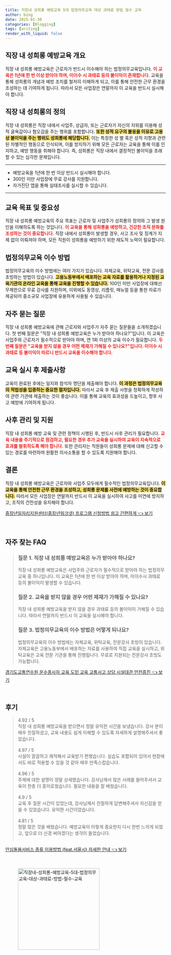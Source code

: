 ```yaml
---
title: 직장내 성희롱 예방교육 5대 법정의무교육 대상 과태료 방법 필수 교육
author: bing
date: 2025-01-30
categories: [Blogging]
tags: [writing]
render_with_liquid: false
---
```



<h2 id='직장 내 성희롱 예방교육 개요'>직장 내 성희롱 예방교육 개요</h2>

<p>직장 내 성희롱 예방교육은 근로자가 반드시 이수해야 하는 법정의무교육입니다. <b><span style="color: #ee2323;">이 교육은 1년에 한 번 이상 받아야 하며, 미이수 시 과태료 등의 불이익이 존재합니다.</span></b> 교육을 통해 성희롱의 개념과 예방 조치를 철저히 이해하게 되고, 이를 통해 안전한 근무 환경을 조성하는 데 기여하게 됩니다. 따라서 모든 사업장은 연말까지 이 교육을 반드시 실시해야 합니다.</p>

<h2 id='직장 내 성희롱의 정의'>직장 내 성희롱의 정의</h2>

<p>직장 내 성희롱은 직장 내에서 사업주, 상급자, 또는 근로자가 자신의 지위를 이용해 성적 굴욕감이나 혐오감을 주는 행위를 포함합니다. <b><span style="background-color: #ffe066;">또한 성적 요구의 불응을 이유로 고용상 불이익을 주는 행위도 성희롱에 해당합니다.</span></b> 이는 특정한 성 별 혹은 성적 지향과 관련된 차별적인 행동으로 인식되며, 이를 방지하기 위해 모든 근로자는 교육을 통해 이를 인지하고, 예방 행동을 취해야 합니다. 즉, 성희롱은 직장 내에서 결정적인 불이익을 초래할 수 있는 심각한 문제입니다.</p>

<hr />

<ul>
    <li>예방교육을 1년에 한 번 이상 반드시 실시해야 합니다.</li>
    <li>300인 미만 사업장에 무료 강사를 지원합니다.</li>
    <li>자가진단 앱을 통해 실태조사를 실시할 수 있습니다.</li>
</ul>

<hr />

<h2 id='교육 목표 및 중요성'>교육 목표 및 중요성</h2>

<p>직장 내 성희롱 예방교육의 주요 목표는 근로자 및 사업주가 성희롱의 정의와 그 발생 원인을 이해하도록 하는 것입니다. <b><span style="color: #ee2323;">이 교육을 통해 성희롱을 예방하고, 건강한 조직 문화를 조성하는 것이 중요합니다.</span></b> 직장 내에서 성희롱이 발생할 경우, 사고 조사 및 징계가 지체 없이 이뤄져야 하며, 모든 직원이 성희롱을 예방하기 위한 제도적 노력이 필요합니다.</p>

<h2 id='법정의무교육 이수 방법'>법정의무교육 이수 방법</h2>

<p>법정의무교육의 이수 방법에는 여러 가지가 있습니다. 자체교육, 위탁교육, 전문 강사를 초빙하는 방법이 있습니다. <b><span style="background-color: #ffe066;">고용노동부에서 배포하는 교육 자료를 활용하거나 지정된 교육기관의 온라인 교육을 통해 교육을 진행할 수 있습니다.</span></b> 100인 미만 사업장에 대해선 무제한으로 무료 강사를 지원하며, 이외에도 동영상, 리플릿, 매뉴얼 등을 통한 자료가 제공되어 중소규모 사업장에 유용하게 사용될 수 있습니다.</p>

<h2 id='자주 묻는 질문'>자주 묻는 질문</h2>

<p>직장 내 성희롱 예방교육에 관해 근로자와 사업주가 자주 묻는 질문들을 소개하겠습니다. 첫 번째 질문은 "직장 내 성희롱 예방교육은 누가 받아야 하나요?"입니다. 이 교육은 사업주와 근로자가 필수적으로 받아야 하며, 연 1회 이상의 교육 이수가 필요합니다. <b><span style="color: #ee2323;">두 번째 질문은 "교육을 받지 않을 경우 어떤 제재가 가해질 수 있나요?"입니다. 미이수 시 과태료 등 불이익이 따르니 반드시 교육을 이수해야 합니다.</span></b></p>

<h2 id='교육 실시 후 제출사항'>교육 실시 후 제출사항</h2>

<p>교육이 완료된 후에는 일지와 참석자 명단을 제출해야 합니다. <b><span style="background-color: #ffe066;">이 과정은 법정의무교육의 적법성을 입증하는 중요한 절차입니다.</span></b> 따라서 교육 후 제출 사항을 정확하게 작성하여 관련 기관에 제출하는 것이 좋습니다. 이를 통해 교육의 효과성을 드높이고, 향후 사고 예방에 기여하게 됩니다.</p>

<h2 id='사후 관리 및 지원'>사후 관리 및 지원</h2>

<p>직장 내 성희롱 예방 교육 및 관련 정책이 시행된 후, 반드시 사후 관리가 필요합니다. <b><span style="color: #ee2323;">교육 내용을 주기적으로 점검하고, 필요한 경우 추가 교육을 실시하여 교육이 지속적으로 효과를 발휘하도록 해야 합니다.</span></b> 또한 관리자는 직원들이 성희롱 문제에 대해 신고할 수 있는 경로를 마련하여 원활한 의사소통을 할 수 있도록 지원해야 합니다.</p>

<h2 id='결론'>결론</h2>

<p>직장 내 성희롱 예방교육은 근로자와 사업주 모두에게 필수적인 법정의무교육입니다. <b><span style="background-color: #ffe066;">이 교육을 통해 안전한 근무 환경을 조성하고, 성희롱 문제를 사전에 예방하는 것이 중요합니다.</span></b> 따라서 모든 사업장은 연말까지 반드시 이 교육을 실시하여 사고를 미연에 방지하고, 조직의 건전성을 유지해야 합니다.</p>


<p><a class="click-button" title="중장년일자리지원센터(중장년워크넷) 프로그램 신청방법 쉽고 간편하게" href="https://yellowplanner.github.io/posts/%EC%A4%91%EC%9E%A5%EB%85%84%EC%9D%BC%EC%9E%90%EB%A6%AC%EC%A7%80%EC%9B%90%EC%84%BC%ED%84%B0(%EC%A4%91%EC%9E%A5%EB%85%84%EC%9B%8C%ED%81%AC%EB%84%B7)-%ED%94%84%EB%A1%9C%EA%B7%B8%EB%9E%A8-%EC%8B%A0%EC%B2%AD%EB%B0%A9%EB%B2%95-%EC%89%BD%EA%B3%A0-%EA%B0%84%ED%8E%B8%ED%95%98%EA%B2%8C/" rel="dofollow">중장년일자리지원센터(중장년워크넷) 프로그램 신청방법 쉽고 간편하게 👈 보기</a></p><br>
<h2 id='자주_찾는_FAQ'>자주 찾는 FAQ</h2>
<div itemscope="" itemtype="https://schema.org/FAQPage"> 
<blockquote> 
<div itemscope="" itemprop="mainEntity" itemtype="https://schema.org/Question"> 
<h3 itemprop="name">질문 1. 직장 내 성희롱 예방교육은 누가 받아야 하나요?</h3> 
<div itemscope="" itemprop="acceptedAnswer" itemtype="https://schema.org/Answer"> 
<span itemprop="text"> 
<p>직장 내 성희롱 예방교육은 사업주와 근로자가 필수적으로 받아야 하는 법정의무교육 중 하나입니다. 이 교육은 1년에 한 번 이상 받아야 하며, 미이수시 과태료 등의 불이익이 발생할 수 있습니다.</p> 
</span> 
</div> 
</div> 
<div itemscope="" itemprop="mainEntity" itemtype="https://schema.org/Question"> 
<h3 itemprop="name">질문 2. 교육을 받지 않을 경우 어떤 제재가 가해질 수 있나요?</h3> 
<div itemscope="" itemprop="acceptedAnswer" itemtype="https://schema.org/Answer"> 
<span itemprop="text"> 
<p>직장 내 성희롱 예방교육을 받지 않을 경우 과태료 등의 불이익이 가해질 수 있습니다. 따라서 연말까지 반드시 이 교육을 실시해야 합니다.</p> 
</span> 
</div> 
</div> 
<div itemscope="" itemprop="mainEntity" itemtype="https://schema.org/Question"> 
<h3 itemprop="name">질문 3. 법정의무교육의 이수 방법은 어떻게 되나요?</h3> 
<div itemscope="" itemprop="acceptedAnswer" itemtype="https://schema.org/Answer"> 
<span itemprop="text"> 
<p>법정의무교육의 이수 방법에는 자체교육, 위탁교육, 전문강사 초빙이 있습니다. 자체교육은 고용노동부에서 배포하는 자료를 사용하여 직접 교육을 실시하고, 위탁교육은 교육 전문 기관을 통해 진행됩니다. 무료로 지원되는 전문강사 초빙도 가능합니다.</p> 
</span> 
</div> 
</div> 
</blockquote> 
</div>
<p><a class="click-button" title="경기도교통연수원 운수종사자 교육 도민 교육 교통사고 상담 시설대관 안전증진" href="https://yellowplanner.github.io/posts/%EA%B2%BD%EA%B8%B0%EB%8F%84%EA%B5%90%ED%86%B5%EC%97%B0%EC%88%98%EC%9B%90-%EC%9A%B4%EC%88%98%EC%A2%85%EC%82%AC%EC%9E%90-%EA%B5%90%EC%9C%A1-%EB%8F%84%EB%AF%BC-%EA%B5%90%EC%9C%A1-%EA%B5%90%ED%86%B5%EC%82%AC%EA%B3%A0-%EC%83%81%EB%8B%B4-%EC%8B%9C%EC%84%A4%EB%8C%80%EA%B4%80-%EC%95%88%EC%A0%84%EC%A6%9D%EC%A7%84/" rel="dofollow">경기도교통연수원 운수종사자 교육 도민 교육 교통사고 상담 시설대관 안전증진 👈 보기</a></p><br>
<h2 id='후기'>후기</h2>
<div itemscope itemtype="https://schema.org/Product">
  <blockquote>
  <div itemprop="review" itemscope itemtype="https://schema.org/Review">
      <div itemprop="reviewRating" itemscope itemtype="https://schema.org/Rating"> <span itemprop="ratingValue">4.92</span> / <span itemprop="bestRating">5</span> </div>
      <span itemprop="reviewBody">직장 내 성희롱 예방교육을 받으면서 정말 유익한 시간을 보냈습니다. 강사 분이 매우 친절하셨고, 교육 내용도 쉽게 이해할 수 있도록 자세하게 설명해주셔서 좋았습니다.</span>
  </div>
  <br>
  <div itemprop="review" itemscope itemtype="https://schema.org/Review">
      <div itemprop="reviewRating" itemscope itemtype="https://schema.org/Rating"> <span itemprop="ratingValue">4.97</span> / <span itemprop="bestRating">5</span> </div>
      <span itemprop="reviewBody">시설이 깔끔하고 쾌적해서 교육받기 편했습니다. 실습도 포함되어 있어서 현장에서도 바로 적용할 수 있을 것 같아 매우 만족스럽습니다.</span>
  </div>
  <br>
  <div itemprop="review" itemscope itemtype="https://schema.org/Review">
      <div itemprop="reviewRating" itemscope itemtype="https://schema.org/Rating"> <span itemprop="ratingValue">4.96</span> / <span itemprop="bestRating">5</span> </div>
      <span itemprop="reviewBody">주제에 대한 설명이 정말 상세했습니다. 강사님께서 많은 사례를 들어주셔서 교육이 한층 더 흥미로웠습니다. 필요한 내용을 잘 배웠습니다.</span>
  </div>
  <br>
  <div itemprop="review" itemscope itemtype="https://schema.org/Review">
      <div itemprop="reviewRating" itemscope itemtype="https://schema.org/Rating"> <span itemprop="ratingValue">4.9</span> / <span itemprop="bestRating">5</span> </div>
      <span itemprop="reviewBody">교육 후 질문 시간이 있었는데, 강사님께서 친절하게 답변해주셔서 자신감을 얻을 수 있었습니다. 유익한 시간이었습니다.</span>
  </div>
  <br>
  <div itemprop="review" itemscope itemtype="https://schema.org/Review">
      <div itemprop="reviewRating" itemscope itemtype="https://schema.org/Rating"> <span itemprop="ratingValue">4.81</span> / <span itemprop="bestRating">5</span> </div>
      <span itemprop="reviewBody">정말 많은 것을 배웠습니다. 예방교육이 이렇게 중요한지 다시 한번 느끼게 되었고, 앞으로 더 신경 써야겠다는 생각이 들었습니다.</span>
  </div>
  <br>
  </blockquote>
</div>
<p><a class="click-button" title="안심돌봄서비스 종류 이용방법 (feat.서울시) 자세한 안내" href="https://yellowplanner.github.io/posts/%EC%95%88%EC%8B%AC%EB%8F%8C%EB%B4%84%EC%84%9C%EB%B9%84%EC%8A%A4-%EC%A2%85%EB%A5%98-%EC%9D%B4%EC%9A%A9%EB%B0%A9%EB%B2%95-(feat.%EC%84%9C%EC%9A%B8%EC%8B%9C)-%EC%9E%90%EC%84%B8%ED%95%9C-%EC%95%88%EB%82%B4/" rel="dofollow">안심돌봄서비스 종류 이용방법 (feat.서울시) 자세한 안내 👈 보기</a></p><br>
<figure class="image"><img src="https://yellowplanner.github.io/assets/img/thumbnail/직장내-성희롱-예방교육-5대-법정의무교육-대상-과태료-방법-필수-교육.webp" alt="직장내-성희롱-예방교육-5대-법정의무교육-대상-과태료-방법-필수-교육" width="256" height="256"></figure>